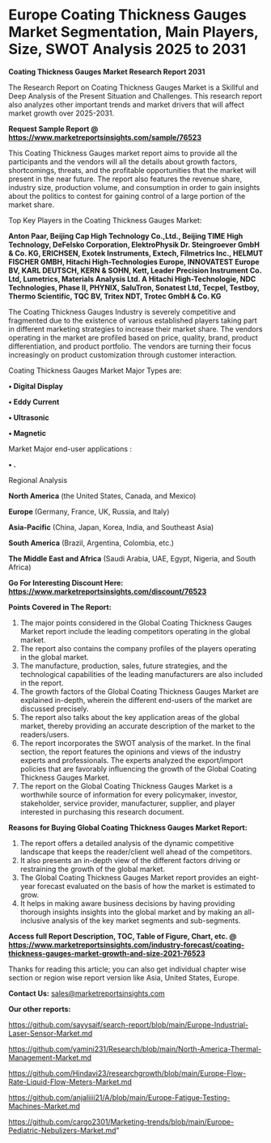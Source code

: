 # Europe Coating Thickness Gauges Market Segmentation, Main Players, Size, SWOT Analysis 2025 to 2031

<strong>Coating Thickness Gauges Market Research Report 2031</strong>

The Research Report on Coating Thickness Gauges Market is a Skillful and Deep Analysis of the Present Situation and Challenges. This research report also analyzes other important trends and market drivers that will affect market growth over 2025-2031.

<strong>Request Sample Report @ <a href=https://www.marketreportsinsights.com/sample/76523>https://www.marketreportsinsights.com/sample/76523</a></strong>

This Coating Thickness Gauges market report aims to provide all the participants and the vendors will all the details about growth factors, shortcomings, threats, and the profitable opportunities that the market will present in the near future. The report also features the revenue share, industry size, production volume, and consumption in order to gain insights about the politics to contest for gaining control of a large portion of the market share.

Top Key Players in the Coating Thickness Gauges Market:

<strong>Anton Paar, Beijing Cap High Technology Co.,Ltd., Beijing TIME High Technology, DeFelsko Corporation, ElektroPhysik Dr. Steingroever GmbH & Co. KG, ERICHSEN, Exotek Instruments, Extech, Filmetrics Inc., HELMUT FISCHER GMBH, Hitachi High-Technologies Europe, INNOVATEST Europe BV, KARL DEUTSCH, KERN & SOHN, Kett, Leader Precision Instrument Co. Ltd, Lumetrics, Materials Analysis Ltd. A Hitachi High-Technologie, NDC Technologies, Phase II, PHYNIX, SaluTron, Sonatest Ltd, Tecpel, Testboy, Thermo Scientific, TQC BV, Tritex NDT, Trotec GmbH & Co. KG</strong>

The Coating Thickness Gauges Industry is severely competitive and fragmented due to the existence of various established players taking part in different marketing strategies to increase their market share. The vendors operating in the market are profiled based on price, quality, brand, product differentiation, and product portfolio. The vendors are turning their focus increasingly on product customization through customer interaction.

Coating Thickness Gauges Market Major Types are:

<strong>• Digital Display

• Eddy Current

• Ultrasonic

• Magnetic</strong>

Market Major end-user applications :

<strong>• .</strong>

Regional Analysis

</u><strong><b>North America</b></strong> (the United States, Canada, and Mexico)

<strong><b>Europe </b></strong>(Germany, France, UK, Russia, and Italy)

<strong><b>Asia-Pacific</b></strong> (China, Japan, Korea, India, and Southeast Asia)

<strong><b>South America</b></strong> (Brazil, Argentina, Colombia, etc.)

<strong><b>The Middle East and Africa</b></strong> (Saudi Arabia, UAE, Egypt, Nigeria, and South Africa)

<strong>Go For Interesting Discount Here: <a href=https://www.marketreportsinsights.com/discount/76523>https://www.marketreportsinsights.com/discount/76523</a></strong>

<strong>Points Covered in The Report:</strong>
<ol>
  <li>The major points considered in the Global Coating Thickness Gauges Market report include the leading competitors operating in the global market.</li>
  <li>The report also contains the company profiles of the players operating in the global market.</li>
  <li>The manufacture, production, sales, future strategies, and the technological capabilities of the leading manufacturers are also included in the report.</li>
  <li>The growth factors of the Global Coating Thickness Gauges Market are explained in-depth, wherein the different end-users of the market are discussed precisely.</li>
  <li>The report also talks about the key application areas of the global market, thereby providing an accurate description of the market to the readers/users.</li>
  <li>The report incorporates the SWOT analysis of the market. In the final section, the report features the opinions and views of the industry experts and professionals. The experts analyzed the export/import policies that are favorably influencing the growth of the Global Coating Thickness Gauges Market.</li>
  <li>The report on the Global Coating Thickness Gauges Market is a worthwhile source of information for every policymaker, investor, stakeholder, service provider, manufacturer, supplier, and player interested in purchasing this research document.</li>
</ol>
<strong>Reasons for Buying Global Coating Thickness Gauges Market Report:</strong>

<ol>
  <li>The report offers a detailed analysis of the dynamic competitive landscape that keeps the reader/client well ahead of the competitors.</li>
  <li>It also presents an in-depth view of the different factors driving or restraining the growth of the global market.</li>
  <li>The Global Coating Thickness Gauges Market report provides an eight-year forecast evaluated on the basis of how the market is estimated to grow.</li>
  <li>It helps in making aware business decisions by having providing thorough insights insights into the global market and by making an all-inclusive analysis of the key market segments and sub-segments.</li>
</ol>
<strong>Access full Report Description, TOC, Table of Figure, Chart, etc. @ <a href=https://www.marketreportsinsights.com/industry-forecast/coating-thickness-gauges-market-growth-and-size-2021-76523>https://www.marketreportsinsights.com/industry-forecast/coating-thickness-gauges-market-growth-and-size-2021-76523</a></strong>


Thanks for reading this article; you can also get individual chapter wise section or region wise report version like Asia, United States, Europe.

<strong>Contact Us:</strong>
sales@marketreportsinsights.com

<strong>Our other reports:</strong>

<a href=https://github.com/sayysaif/search-report/blob/main/Europe-Industrial-Laser-Sensor-Market.md>https://github.com/sayysaif/search-report/blob/main/Europe-Industrial-Laser-Sensor-Market.md</a>

<a href=https://github.com/yamini231/Research/blob/main/North-America-Thermal-Management-Market.md>https://github.com/yamini231/Research/blob/main/North-America-Thermal-Management-Market.md</a>

<a href=https://github.com/Hindavi23/researchgrowth/blob/main/Europe-Flow-Rate-Liquid-Flow-Meters-Market.md>https://github.com/Hindavi23/researchgrowth/blob/main/Europe-Flow-Rate-Liquid-Flow-Meters-Market.md</a>

<a href=https://github.com/anjaliiii21/A/blob/main/Europe-Fatigue-Testing-Machines-Market.md>https://github.com/anjaliiii21/A/blob/main/Europe-Fatigue-Testing-Machines-Market.md</a>

<a href=https://github.com/cargo2301/Marketing-trends/blob/main/Europe-Pediatric-Nebulizers-Market.md>https://github.com/cargo2301/Marketing-trends/blob/main/Europe-Pediatric-Nebulizers-Market.md</a>"
